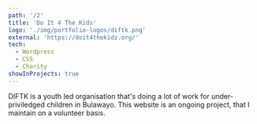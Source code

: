 ```yaml
---
path: '/2'
title: 'Do It 4 The Kids'
logo: './img/portfolio-logos/diftk.png'
external: 'https://doit4thekidz.org/'
tech:
  - Wordpress
  - CSS
  - Charity
showInProjects: true
---
```


DIFTK is a youth led organisation that's doing a lot of work for under-priviledged children in Bulawayo. This website is an ongoing project, that I maintain on a volunteer basis.